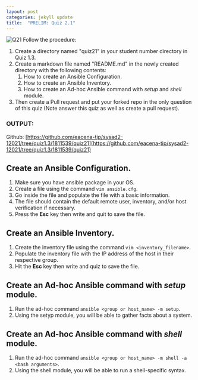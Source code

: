 ```yaml
---
layout: post
categories: jekyll update
title:  "PRELIM: Quiz 2.1"
---
```

![Q21](https://user-images.githubusercontent.com/75419236/104218631-fa2c9800-5477-11eb-8a58-437e7d1e6856.png)
Follow the procedure:
1. Create a directory named "quiz21" in your student number directory in Quiz 1.3.
2. Create a markdown file named "README.md" in the newly created directory with the following contents:
    1. How to create an Ansible Configuration.
    2. How to create an Ansible Inventory.
    3. How to create an Ad-hoc Ansible command with *setup* and *shell* module.
3. Then create a Pull request and put your forked repo in the only question of this quiz (Note answer this quiz as well as create a pull request).

### OUTPUT:  
Github: [https://github.com/eacena-tip/sysad2-12021/tree/quiz1.3/1811539/quiz21](https://github.com/eacena-tip/sysad2-12021/tree/quiz1.3/1811539/quiz21)

## Create an Ansible Configuration.
1. Make sure you have ansible package in your OS.
2. Create a file using the command `vim ansible.cfg`.
3. Go inside the file and populate the file with a basic information.
4. The file should contain the default remote user, inventory, and/or host verification if necessary.
5. Press the **Esc** key then write and quit to save the file.  
  

## Create an Ansible Inventory.
1. Create the inventory file using the command `vim <inventory_filename>`.
2. Populate the inventory file with the IP address of the host in their respective group.
3. Hit the **Esc** key then write and quiz to save the file.


## Create an Ad-hoc Ansible command with *setup* module.
1. Run the ad-hoc command `ansible <group or host_name> -m setup`.
2. Using the setyp module, you will be able to gather facts about a system. 


## Create an Ad-hoc Ansible command with *shell* module.
1. Run the ad-hoc command `ansible <group or host_name> -m shell -a <bash arguments>`.
2. Using the shell module, you will be able to run a shell-specific syntax.

